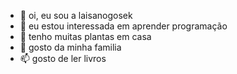 - 👋 oi, eu sou a laisanogosek 
- 👀 eu estou interessada em aprender programação 
- 🌱 tenho muitas plantas em casa 
- 💞️ gosto da minha familia 
- 📫 gosto de ler livros 
